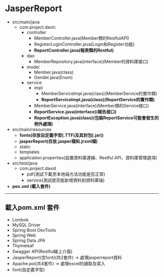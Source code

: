 # **JasperReport**

- src/main/java
  - com.project.davic
    - controller
      - MemberController.java(Member類的RestfulAPI)
      - RegisterLoginController.java(Login和Register功能)
      - **ReportController.java(報表類的Restful)**
    - dao
      - MemberRepository.java(interface)(Member的資料庫接口)
    - model
      - Member.java(class)
      - Gender.java(Enum)
    - service
      - impl
        - MemberServiceImpl.java(class)(MemberService的實作類)
        - **ReportServiceImpl.java(class)(ReportService的實作類)**
      - MemberService.java(interface)(Member類的Service接口)
      - **ReportService.java(interface)(報告接口)**
      - **ReportException.java(class)(包裝ReportService可能會發生的例外處理)**
- src/main/resources
  - **fonts(存放自定義字型(.TTF)及其封包(.jar))**
  - **jasperReport(存放.jasper檔和.jrxml檔)**
  - static
  - templates
  - application.properties(設置資料庫連線、Restful API、資料庫管理選項)
- src/test/java
  - com.project.david
    - pdf(測試下載至本地端方法功能是否正常)
    - service(測試是否能新增資料到資料庫端)
- **pox.xml (載入套件)**
---
## 載入pom.xml 套件
- Lombok
- MySQL Driver
- Spring Boot DevTools
- Spring Web
- Spring Data JPA
- Thymeleaf
- Swagger API(Restful線上介面)
- JasperReport(含font)(共2套件) -> 處理jasperreport資料
- Apache.poi(共4套件) -> 處理excel的讀取及寫入
- font(自定義字型)
